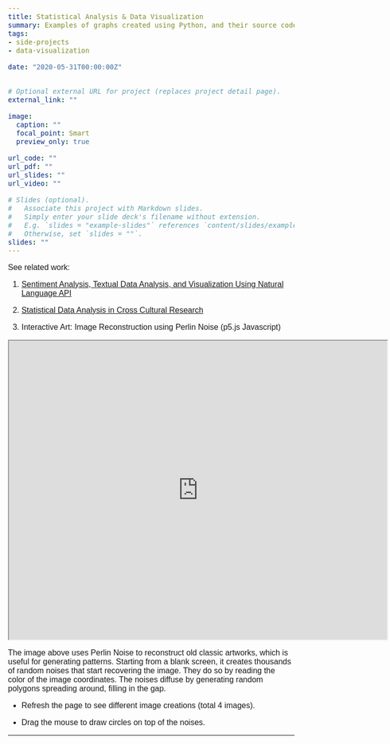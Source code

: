 ```yaml
---
title: Statistical Analysis & Data Visualization
summary: Examples of graphs created using Python, and their source codes"
tags:
- side-projects
- data-visualization

date: "2020-05-31T00:00:00Z"


# Optional external URL for project (replaces project detail page).
external_link: ""

image:
  caption: ""
  focal_point: Smart
  preview_only: true

url_code: ""
url_pdf: ""
url_slides: ""
url_video: ""

# Slides (optional).
#   Associate this project with Markdown slides.
#   Simply enter your slide deck's filename without extension.
#   E.g. `slides = "example-slides"` references `content/slides/example-slides.md`.
#   Otherwise, set `slides = ""`.
slides: ""
---
```

<body style="font-family:Arial; font-size: 12pt">

See related work:


1. <a href="/post/textual-data-analysis">Sentiment Analysis, Textual Data Analysis, and Visualization Using Natural Language API </a>

2. <a href="/post/quant-ux">Statistical Data Analysis in Cross Cultural Research </a>

3. Interactive Art: Image Reconstruction using Perlin Noise (p5.js Javascript)
</div><iframe src="https://editor.p5js.org/jeon11/embed/w2Ugnl4dR" width="760" height="600">Image Reconstruction using Perlin Noise (Javascript- p5.js) </iframe>

The image above uses Perlin Noise to reconstruct old classic artworks, which is useful for generating patterns. Starting from a blank screen, it creates thousands of random noises that start recovering the image. They do so by reading the color of the image coordinates. The noises diffuse by generating random polygons spreading around, filling in the gap.

- Refresh the page to see different image creations (total 4 images).

- Drag the mouse to draw circles on top of the noises.

---
<br>
</body>
